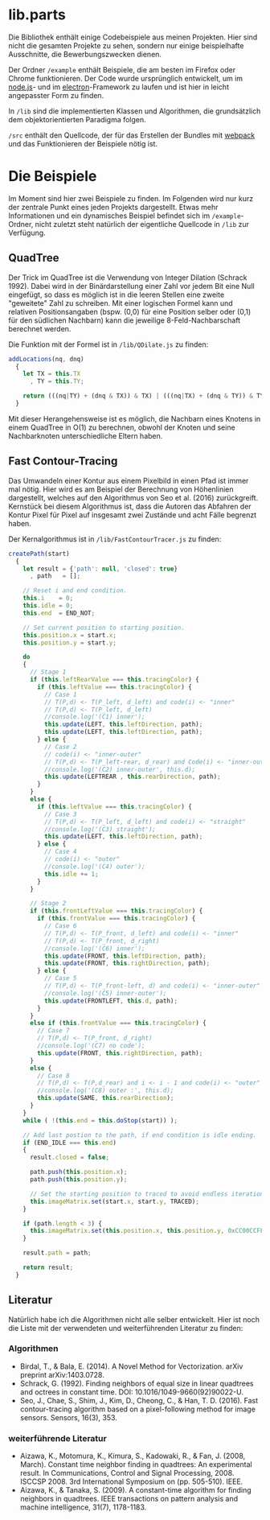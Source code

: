 
# lib.parts

Die Bibliothek enthält einige Codebeispiele aus meinen Projekten. Hier sind nicht die gesamten Projekte zu sehen, sondern nur einige beispielhafte Ausschnitte, die Bewerbungszwecken dienen. 

Der Ordner `/example` enthält Beispiele, die am besten im Firefox oder Chrome funktionieren. Der Code wurde ursprünglich entwickelt, um im [node.js](https://nodejs.org/)- und im [electron](https://electronjs.org/)-Framework zu laufen und ist hier in leicht angepasster Form zu finden.

In `/lib`  sind die implementierten Klassen und Algorithmen, die grundsätzlich dem objektorientierten Paradigma folgen.

`/src` enthält den Quellcode, der für das Erstellen der Bundles mit [webpack](https://webpack.js.org/) und das Funktionieren der Beispiele nötig ist.

# Die Beispiele

Im Moment sind hier zwei Beispiele zu finden. Im Folgenden wird nur kurz der zentrale Punkt eines jeden Projekts dargestellt. Etwas mehr Informationen und ein dynamisches Beispiel befindet sich im `/example`-Ordner, nicht zuletzt steht natürlich der eigentliche Quellcode in `/lib` zur Verfügung.

## QuadTree

Der Trick im QuadTree ist die Verwendung von Integer Dilation (Schrack 1992). Dabei wird in der Binärdarstellung einer Zahl vor jedem Bit eine Null eingefügt, so dass es möglich ist in die leeren Stellen eine zweite "geweitete" Zahl zu schreiben. Mit einer logischen Formel kann und relativen Positionsangaben (bspw. (0,0) für eine Position selber oder (0,1) für den südlichen Nachbarn) kann die jeweilige 8-Feld-Nachbarschaft berechnet werden.

Die Funktion mit der Formel ist in `/lib/QDilate.js` zu finden:
```javascript
addLocations(nq, dnq)
  {
    let TX = this.TX
      , TY = this.TY;

    return (((nq|TY) + (dnq & TX)) & TX) | (((nq|TX) + (dnq & TY)) & TY);
  }
```
Mit dieser Herangehensweise ist es möglich, die Nachbarn eines Knotens in einem QuadTree in O(1) zu berechnen, obwohl der Knoten und seine Nachbarknoten unterschiedliche Eltern haben.

## Fast Contour-Tracing

Das Umwandeln einer Kontur aus einem Pixelbild in einen Pfad ist immer mal nötig. Hier wird es am Beispiel der Berechnung von Höhenlinien dargestellt, welches auf den Algorithmus von Seo et al. (2016) zurückgreift. Kernstück bei diesem Algorithmus ist, dass die Autoren das Abfahren der Kontur Pixel für Pixel auf insgesamt zwei Zustände und acht Fälle begrenzt haben.

Der Kernalgorithmus ist in `/lib/FastContourTracer.js` zu finden:
```javascript
createPath(start)
  {
    let result = {'path': null, 'closed': true}
      , path   = [];

    // Reset i and end condition.
    this.i    = 0;
    this.idle = 0;
    this.end  = END_NOT;

    // Set current position to starting position.
    this.position.x = start.x;
    this.position.y = start.y;

    do
    {
      // Stage 1
      if (this.leftRearValue === this.tracingColor) {
        if (this.leftValue === this.tracingColor) {
          // Case 1
          // T(P,d) <- T(P_left, d_left) and code(i) <- "inner"
          // T(P,d) <- T(P_left, d_left)
          //console.log('(C1) inner');
          this.update(LEFT, this.leftDirection, path);
          this.update(LEFT, this.leftDirection, path);
        } else {
          // Case 2
          // code(i) <- "inner-outer"
          // T(P,d) <- T(P_left-rear, d_rear) and Code(i) <- "inner-outer"
          //console.log('(C2) inner-outer', this.d);
          this.update(LEFTREAR , this.rearDirection, path);
        }
      }
      else {
        if (this.leftValue === this.tracingColor) {
          // Case 3
          // T(P,d) <- T(P_left, d_left) and code(i) <- "straight"
          //console.log('(C3) straight');
          this.update(LEFT, this.leftDirection, path);
        } else {
          // Case 4
          // code(i) <- "outer"
          //console.log('(C4) outer');
          this.idle += 1;
        }
      }

      // Stage 2
      if (this.frontLeftValue === this.tracingColor) {
        if (this.frontValue === this.tracingColor) {
          // Case 6
          // T(P,d) <- T(P_front, d_left) and code(i) <- "inner"
          // T(P,d) <- T(P_front, d_right)
          //console.log('(C6) inner');
          this.update(FRONT, this.leftDirection, path);
          this.update(FRONT, this.rightDirection, path);
        } else {
          // Case 5
          // T(P,d) <- T(P_front-left, d) and code(i) <- "inner-outer"
          //console.log('(C5) inner-outer');
          this.update(FRONTLEFT, this.d, path);
        }
      }
      else if (this.frontValue === this.tracingColor) {
        // Case 7
        // T(P,d) <- T(P_front, d_right)
        //console.log('(C7) no code');
        this.update(FRONT, this.rightDirection, path);
      }
      else {
        // Case 8
        // T(P,d) <- T(P,d_rear) and i <- i - 1 and code(i) <- "outer"
        //console.log('(C8) outer :', this.d);
        this.update(SAME, this.rearDirection);
      }
    }
    while ( !(this.end = this.doStop(start)) );

    // Add last postion to the path, if end condition is idle ending.
    if (END_IDLE === this.end)
    {
      result.closed = false;

      path.push(this.position.x);
      path.push(this.position.y);

      // Set the starting position to traced to avoid endless iterations.
      this.imageMatrix.set(start.x, start.y, TRACED);
    }

    if (path.length < 3) {
      this.imageMatrix.set(this.position.x, this.position.y, 0xCC00CCFF);
    }

    result.path = path;

    return result;
  }
```
## Literatur
Natürlich habe ich die Algorithmen nicht alle selber entwickelt.  Hier ist noch die Liste mit der verwendeten und weiterführenden Literatur zu finden:

### Algorithmen
+ Birdal, T., & Bala, E. (2014). A Novel Method for Vectorization. arXiv preprint arXiv:1403.0728.
+ Schrack, G. (1992). Finding neighbors of equal size in linear quadtrees and octrees in constant time. DOI: 10.1016/1049-9660(92)90022-U.
+ Seo, J., Chae, S., Shim, J., Kim, D., Cheong, C., & Han, T. D. (2016). Fast contour-tracing algorithm based on a pixel-following method for image sensors. Sensors, 16(3), 353.

### weiterführende Literatur
+ Aizawa, K., Motomura, K., Kimura, S., Kadowaki, R., & Fan, J. (2008, March). Constant time neighbor finding in quadtrees: An experimental result. In Communications, Control and Signal Processing, 2008. ISCCSP 2008. 3rd International Symposium on (pp. 505-510). IEEE.
+ Aizawa, K., & Tanaka, S. (2009). A constant-time algorithm for finding neighbors in quadtrees. IEEE transactions on pattern analysis and machine intelligence, 31(7), 1178-1183.

